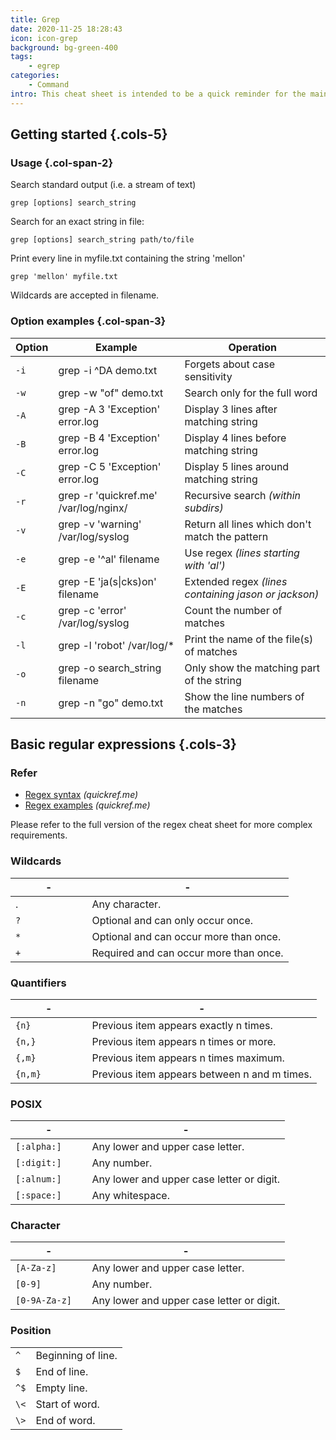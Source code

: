 ```yaml
---
title: Grep
date: 2020-11-25 18:28:43
icon: icon-grep
background: bg-green-400
tags: 
    - egrep
categories:
    - Command
intro: This cheat sheet is intended to be a quick reminder for the main concepts involved in using the command line program grep and assumes you already understand its usage.
---
```


Getting started {.cols-5}
---------------

### Usage {.col-span-2}
Search standard output (i.e. a stream of text)
```
grep [options] search_string
```

Search for an exact string in file:
```
grep [options] search_string path/to/file
```

Print every line in myfile.txt containing the string 'mellon'
```
grep 'mellon' myfile.txt
```

Wildcards are accepted in filename.




### Option examples {.col-span-3}

| Option | Example                                    | Operation                                      |
|---------|-------------------------------------------|-------------------------------------------------|
| `-i`    | grep -i ^DA demo.txt                 | Forgets about case sensitivity                       |
| `-w`    | grep -w "of" demo.txt              | Search only for the full word                                 |
| `-A`    | grep -A 3 'Exception' error.log               | Display 3 lines after matching string           |
| `-B`    | grep -B 4 'Exception' error.log               | Display 4 lines before matching string          |
| `-C`    | grep -C 5 'Exception' error.log               | Display 5 lines around matching string          |
| `-r`    | grep -r 'quickref.me' /var/log/nginx/    | Recursive search _(within subdirs)_ |
| `-v`    | grep -v 'warning' /var/log/syslog       | Return all lines which don't match the pattern  |
| `-e`    | grep -e '^al' filename                    | Use regex _(lines starting with 'al')_                                      |
| `-E`    | grep -E 'ja(s\|cks)on' filename           | Extended regex _(lines containing jason or jackson)_                        |
| `-c`    | grep -c 'error' /var/log/syslog         | Count the number of matches                                 |
| `-l`    | grep -l 'robot' /var/log/*               | Print the name of the file(s) of matches                               |
| `-o`    | grep -o search_string filename                 | Only show the matching part of the string       |
| `-n`    | grep -n "go" demo.txt                | Show the line numbers of the matches                           |


Basic regular expressions {.cols-3}
---------------

### Refer
- [Regex syntax](/regex) _(quickref.me)_
- [Regex examples](/regex#regex-examples) _(quickref.me)_

Please refer to the full version of the regex cheat sheet for more complex requirements.

### Wildcards

| - | - |
|-----------------|----------------------------------------------|
| .               | Any character.                               |
| `?            ` | Optional and can only occur once.            |
| `*            ` | Optional and can occur more than once.       |
| `+            ` | Required and can occur more than once.       |

### Quantifiers

| - | - |
|-----------------|----------------------------------------------|
| `{n}          ` | Previous item appears exactly n times.       |
| `{n,}         ` | Previous item appears n times or more.       |
| `{,m}         ` | Previous item appears n times maximum.       |
| `{n,m}        ` | Previous item appears between n and m times. |

### POSIX
| - | - |
|-----------------|----------------------------------------------|
| `[:alpha:]   ` | Any lower and upper case letter.             |
| `[:digit:]   ` | Any number.                                  |
| `[:alnum:]   ` | Any lower and upper case letter or digit.    |
| `[:space:]    ` | Any whites­pace.                             |

### Character

| - | - |
|-----------------|----------------------------------------------|
| `[A-Z­a-z]    ` | Any lower and upper case letter.             |
| `[0-9]        ` | Any number.                                  |
| `[0-9­A-Z­a-z]` | Any lower and upper case letter or digit.    |


### Position

|    |                    |
|----|--------------------|
| `^ ` | Beginning of line. |
| `$ ` | End of line.       |
| `^$` | Empty line.        |
| `\<` | Start of word.     |
| `\>` | End of word.       |


